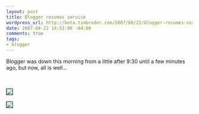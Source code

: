 ```yaml
--- 
layout: post
title: Blogger resumes service
wordpress_url: http://beta.timbroder.com/2007/08/22/blogger-resumes-service/
date: 2007-08-22 14:52:00 -04:00
comments: true
tags: 
- blogger
---
```

Blogger was down this morning from a little after 9:30 until a few minutes ago, but now, all is well...<br /><br /><br />

<img src="http://lh4.google.com/timothy.broder/RsxMBZE6BPI/AAAAAAAAKns/34s5L2TNEj0/s400/blogger_down1.jpg?imgdl=1" border=1/><br /><br />
<img src="http://lh5.google.com/timothy.broder/RsxMBpE6BQI/AAAAAAAAKn0/1OuOzxtuga0/s400/blogger_down2.jpg?imgdl=1" border=1/>
